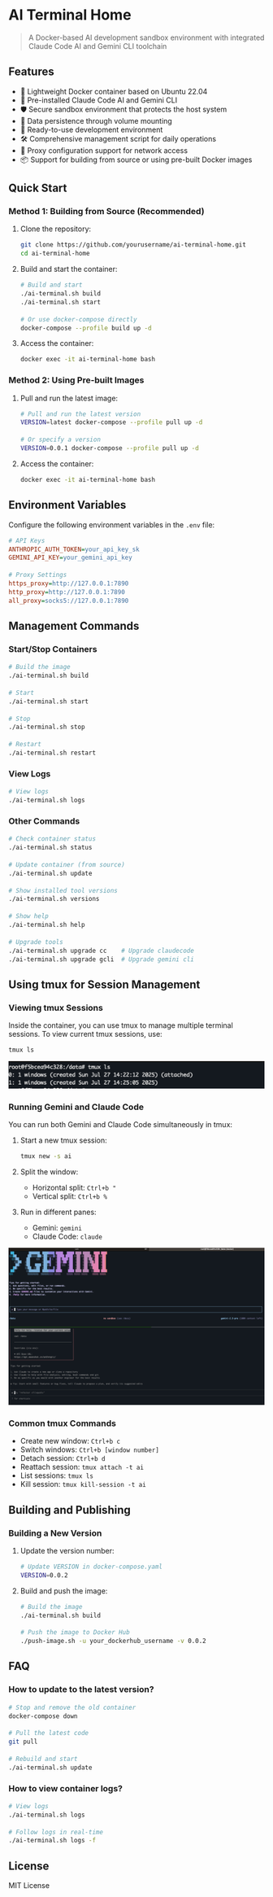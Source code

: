 # AI Terminal Home

> A Docker-based AI development sandbox environment with integrated Claude Code AI and Gemini CLI toolchain

## Features

- 🐳 Lightweight Docker container based on Ubuntu 22.04
- 🤖 Pre-installed Claude Code AI and Gemini CLI
- 🛡️ Secure sandbox environment that protects the host system
- 💾 Data persistence through volume mounting
- 🚀 Ready-to-use development environment
- 🛠️ Comprehensive management script for daily operations
- 🔄 Proxy configuration support for network access
- 📦 Support for building from source or using pre-built Docker images

## Quick Start

### Method 1: Building from Source (Recommended)

1. Clone the repository:
   ```bash
   git clone https://github.com/yourusername/ai-terminal-home.git
   cd ai-terminal-home
   ```

2. Build and start the container:
   ```bash
   # Build and start
   ./ai-terminal.sh build
   ./ai-terminal.sh start
   
   # Or use docker-compose directly
   docker-compose --profile build up -d
   ```

3. Access the container:
   ```bash
   docker exec -it ai-terminal-home bash
   ```

### Method 2: Using Pre-built Images

1. Pull and run the latest image:
   ```bash
   # Pull and run the latest version
   VERSION=latest docker-compose --profile pull up -d
   
   # Or specify a version
   VERSION=0.0.1 docker-compose --profile pull up -d
   ```

2. Access the container:
   ```bash
   docker exec -it ai-terminal-home bash
   ```

## Environment Variables

Configure the following environment variables in the `.env` file:

```ini
# API Keys
ANTHROPIC_AUTH_TOKEN=your_api_key_sk
GEMINI_API_KEY=your_gemini_api_key

# Proxy Settings
https_proxy=http://127.0.0.1:7890
http_proxy=http://127.0.0.1:7890
all_proxy=socks5://127.0.0.1:7890
```

## Management Commands

### Start/Stop Containers

```bash
# Build the image
./ai-terminal.sh build

# Start
./ai-terminal.sh start

# Stop
./ai-terminal.sh stop

# Restart
./ai-terminal.sh restart
```

### View Logs

```bash
# View logs
./ai-terminal.sh logs
```

### Other Commands

```bash
# Check container status
./ai-terminal.sh status

# Update container (from source)
./ai-terminal.sh update

# Show installed tool versions
./ai-terminal.sh versions

# Show help
./ai-terminal.sh help

# Upgrade tools
./ai-terminal.sh upgrade cc    # Upgrade claudecode
./ai-terminal.sh upgrade gcli  # Upgrade gemini cli
```

## Using tmux for Session Management

### Viewing tmux Sessions

Inside the container, you can use tmux to manage multiple terminal sessions. To view current tmux sessions, use:

```bash
tmux ls
```

![View tmux sessions](./images/image-tmux-ls.png)

### Running Gemini and Claude Code

You can run both Gemini and Claude Code simultaneously in tmux:

1. Start a new tmux session:
   ```bash
   tmux new -s ai
   ```

2. Split the window:
   - Horizontal split: `Ctrl+b "`
   - Vertical split: `Ctrl+b %`

3. Run in different panes:
   - Gemini: `gemini`
   - Claude Code: `claude`

![Gemini and Claude Code running together](./images/image-gemini-cc.png)

### Common tmux Commands

- Create new window: `Ctrl+b c`
- Switch windows: `Ctrl+b [window number]`
- Detach session: `Ctrl+b d`
- Reattach session: `tmux attach -t ai`
- List sessions: `tmux ls`
- Kill session: `tmux kill-session -t ai`

## Building and Publishing

### Building a New Version

1. Update the version number:
   ```bash
   # Update VERSION in docker-compose.yaml
   VERSION=0.0.2
   ```

2. Build and push the image:
   ```bash
   # Build the image
   ./ai-terminal.sh build
   
   # Push the image to Docker Hub
   ./push-image.sh -u your_dockerhub_username -v 0.0.2
   ```

## FAQ

### How to update to the latest version?

```bash
# Stop and remove the old container
docker-compose down

# Pull the latest code
git pull

# Rebuild and start
./ai-terminal.sh update
```

### How to view container logs?

```bash
# View logs
./ai-terminal.sh logs

# Follow logs in real-time
./ai-terminal.sh logs -f
```

## License

MIT License
